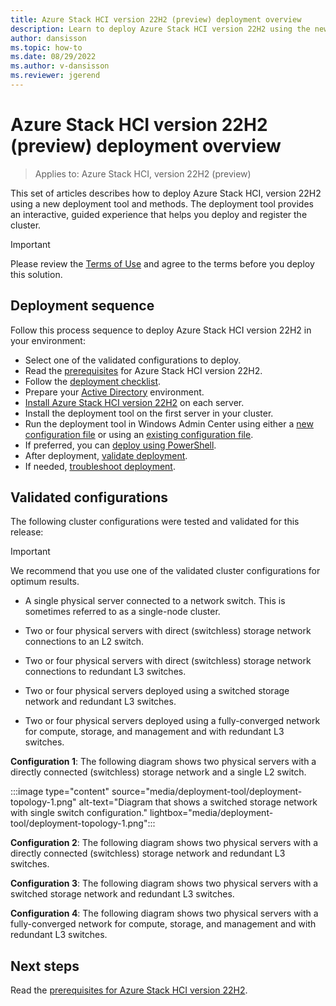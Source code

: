 ```yaml
---
title: Azure Stack HCI version 22H2 (preview) deployment overview
description: Learn to deploy Azure Stack HCI version 22H2 using the new deployment tool
author: dansisson
ms.topic: how-to
ms.date: 08/29/2022
ms.author: v-dansisson
ms.reviewer: jgerend
---
```


# Azure Stack HCI version 22H2 (preview) deployment overview

> Applies to: Azure Stack HCI, version 22H2 (preview)

This set of articles describes how to deploy Azure Stack HCI, version 22H2 using a new deployment tool and methods. The deployment tool provides an interactive, guided experience that helps you deploy and register the cluster.

> [!IMPORTANT]
 > Please review the [Terms of Use](https://azure.microsoft.com/support/legal/preview-supplemental-terms/) and agree to the terms before you deploy this solution.

## Deployment sequence

Follow this process sequence to deploy Azure Stack HCI version 22H2 in your environment:

- Select one of the validated configurations to deploy.
- Read the [prerequisites](deployment-tool-prerequisites.md) for Azure Stack HCI version 22H2.
- Follow the [deployment checklist](deployment-tool-checklist.md).
- Prepare your [Active Directory](deployment-tool-active-directory.md) environment.
- [Install Azure Stack HCI version 22H2](deployment-tool-install-os.md) on each server.
- Install the deployment tool on the first server in your cluster.
- Run the deployment tool in Windows Admin Center using either a [new configuration file](deployment-tool-new-file.md) or using an [existing configuration file](deployment-tool-existing-file.md).
- If preferred, you can [deploy using PowerShell](deployment-tool-powershell.md).
- After deployment, [validate deployment](deployment-tool-validate.md).
- If needed, [troubleshoot deployment](deployment-tool-troubleshoot.md).

## Validated configurations

The following cluster configurations were tested and validated for this release:

> [!IMPORTANT]
> We recommend that you use one of the validated cluster configurations for optimum results.

- A single physical server connected to a network switch. This is sometimes referred to as a single-node cluster.

- Two or four physical servers with direct (switchless) storage network connections to an L2 switch.

- Two or four physical servers with direct (switchless) storage network connections to redundant L3 switches.

- Two or four physical servers deployed using a switched storage network and redundant L3 switches.

- Two or four physical servers deployed using a fully-converged network for compute, storage, and management and with redundant L3 switches.

**Configuration 1**: The following diagram shows two physical servers with a directly connected (switchless) storage network and a single L2 switch.

:::image type="content" source="media/deployment-tool/deployment-topology-1.png" alt-text="Diagram that shows a switched storage network with single switch configuration." lightbox="media/deployment-tool/deployment-topology-1.png":::

**Configuration 2**: The following diagram shows two physical servers with a directly connected (switchless) storage network and redundant L3 switches.

<!---:::image type="content" source="media/deployment-tool/switchless-two-tor-switch.png" alt-text="Diagram that shows a switchless storage network configuration." lightbox="media/deployment-tool/switchless-two-tor-switch.png":::--->

**Configuration 3**: The following diagram shows two physical servers with a switched storage network and redundant L3 switches.

<!---:::image type="content" source="media/deployment-tool/deployment-topology-2.png" alt-text="Diagram that shows a switched storage network configuration." lightbox="media/deployment-tool/deployment-topology-2.png":::--->

**Configuration 4**: The following diagram shows two physical servers with a fully-converged network for compute, storage, and management and with redundant L3 switches.

<!---:::image type="content" source="media/deployment-tool/switched-converged-two-tor-switch.png" alt-text="Diagram that shows a fully-converged network configuration." lightbox="media/deployment-tool/switched-converged-two-tor-switch.png":::--->

## Next steps

Read the [prerequisites for Azure Stack HCI version 22H2](deployment-tool-prerequisites.md).
